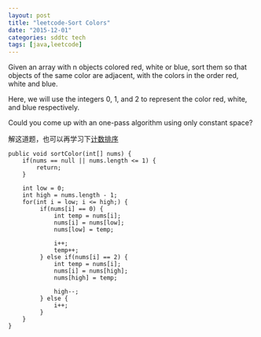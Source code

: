 ```yaml
---
layout: post
title: "leetcode-Sort Colors"
date: "2015-12-01"
categories: sddtc tech
tags: [java,leetcode]
---
```


Given an array with n objects colored red, white or blue, sort them so that objects of the same color are adjacent, with the colors in the order red, white and blue.  

Here, we will use the integers 0, 1, and 2 to represent the color red, white, and blue respectively.    

Could you come up with an one-pass algorithm using only constant space?  

解这道题，也可以再学习下[计数排序](https://zh.wikipedia.org/zh/%E8%AE%A1%E6%95%B0%E6%8E%92%E5%BA%8F)  

```
public void sortColor(int[] nums) {
    if(nums == null || nums.length <= 1) {
        return;
    }

    int low = 0;
    int high = nums.length - 1;
    for(int i = low; i <= high;) {
         if(nums[i] == 0) {
             int temp = nums[i];
             nums[i] = nums[low];
             nums[low] = temp;

             i++;
             temp++;
         } else if(nums[i] == 2) {
             int temp = nums[i];
             nums[i] = nums[high];
             nums[high] = temp;

             high--;
         } else {
             i++;
         }
    }
}
```
